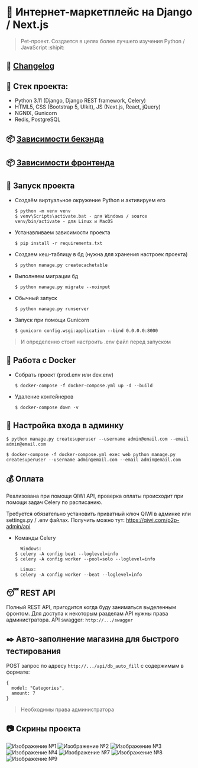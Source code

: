 # :poop: Интернет-маркетплейс на Django / Next.js
> Pet-проект. Создается в целях более лучшего изучения Python / JavaScript :shipit:

## :memo: [Changelog](https://github.com/Re-Gelu/Sample_shop/blob/master/changelog.txt)

## :triangular_ruler: Стек проекта: 
- Python 3.11 (Django, Django REST framework, Celery)
- HTML5, CSS (Bootstrap 5, UIkit), JS (Next.js, React, jQuery)
- NGNIX, Gunicorn
- Redis, PostgreSQL

## :package: [Зависимости бекэнда](https://github.com/Re-Gelu/Shop-project/blob/master/requirements.txt)
## :package: [Зависимости фронтенда](https://github.com/Re-Gelu/Shop-project/blob/master/frontend/package.json)

## :wrench: Запуск проекта

- Создаём виртуальное окружение Python и активируем его

  ```
  $ python -m venv venv
  $ venv\Scripts\activate.bat - для Windows / source venv/bin/activate - для Linux и MacOS
  ```

- Устанавливаем зависимости проекта

  ```
  $ pip install -r requirements.txt
  ```
  
- Создаем кеш-таблицу в бд (нужна для хранения настроек проекта)

  ```
  $ python manage.py createcachetable
  ```

- Выполняем миграции бд

  ```
  $ python manage.py migrate --noinput
  ```
  
- Обычный запуск

  ```
  $ python manage.py runserver
  ``` 

- Запуск при помощи Gunicorn

  ```
  $ gunicorn config.wsgi:application --bind 0.0.0.0:8000
  ```
  
> И определенно стоит настроить .env файл перед запуском


## :whale: Работа с Docker

- Собрать проект (prod.env или dev.env)
  ```
  $ docker-compose -f docker-compose.yml up -d --build
  ```

- Удаление контейнеров

  ```
  $ docker-compose down -v
  ```

## :closed_lock_with_key: Настройка входа в админку

```
$ python manage.py createsuperuser --username admin@email.com --email admin@email.com
```
```
$ docker-compose -f docker-compose.yml exec web python manage.py createsuperuser --username admin@email.com --email admin@email.com
```

## :moneybag: Оплата

Реализована при помощи QIWI API, проверка оплаты происходит при помощи задач Celery по расписанию.

Требуется обязательно установить приватный ключ QIWI в админке или settings.py / .env файлах.
Получить можно тут: https://qiwi.com/p2p-admin/api

- Команды Celery 

  ```
    Windows:
  $ celery -A config beat --loglevel=info
  $ celery -A config worker --pool=solo --loglevel=info
  
    Linux:
  $ celery -A config worker --beat --loglevel=info
  ```
  
## :sleeping: REST API

Полный REST API, пригодится когда буду заниматься выделенным фронтом. Для доступа к некоторым разделам API нужны права администратора.
API swagger:  ```http://.../swagger``` 

## :black_nib: Авто-заполнение магазина для быстрого тестирования

POST запрос по адресу ```http://.../api/db_auto_fill``` с содержимым в формате:

```
{
  model: "Categories",
  amount: 7
}
```

> Необходимы права администратора
  
## :camera: Скрины проекта
![Изображение №1](https://user-images.githubusercontent.com/75813517/199733106-cda4086c-11d1-431b-a853-0b00bdeb165f.png)
![Изображение №2](https://user-images.githubusercontent.com/75813517/199733450-389a54c8-18d5-4f43-b9c8-ddaeab7486c9.png)
![Изображение №3](https://user-images.githubusercontent.com/75813517/199733692-bf94269c-043a-45d9-818a-8430408c75e7.png)
![Изображение №4](https://user-images.githubusercontent.com/75813517/199733891-7cf053ef-2f34-43bb-bb8e-d247c6f5ba80.png)
![Изображение №7](https://user-images.githubusercontent.com/75813517/199734251-e7d27528-c5ac-4bb0-9a61-b8c290af1232.png)
![Изображение №8](https://user-images.githubusercontent.com/75813517/214181643-c3f95e35-616a-4281-b875-a4c10def33be.png)
![Изображение №9](https://user-images.githubusercontent.com/75813517/214181841-eb8f48de-13cf-4b59-a10d-e1a7e7da467e.png)



